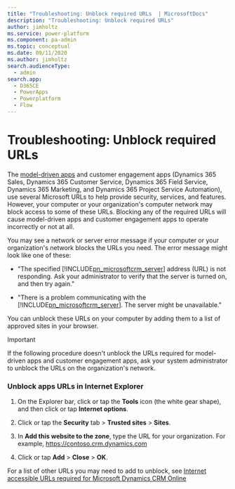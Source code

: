 ```yaml
---
title: "Troubleshooting: Unblock required URLs  | MicrosoftDocs"
description: "Troubleshooting: Unblock required URLs"
author: jimholtz
ms.service: power-platform
ms.component: pa-admin
ms.topic: conceptual
ms.date: 09/11/2020
ms.author: jimholtz
search.audienceType: 
  - admin
search.app:
  - D365CE
  - PowerApps
  - Powerplatform
  - Flow
---
```

# Troubleshooting: Unblock required URLs

The [model-driven apps](/powerapps/maker/model-driven-apps/model-driven-app-overview) and customer engagement apps (Dynamics 365 Sales, Dynamics 365 Customer Service, Dynamics 365 Field Service, Dynamics 365 Marketing, and Dynamics 365 Project Service Automation), use several Microsoft URLs to help provide security, services, and features. However, your computer or your organization's computer network may block access to some of these URLs. Blocking any of the required URLs will cause model-driven apps and customer engagement apps to operate incorrectly or not at all.  
  
 You may see a network or server error message if your computer or your organization's network blocks the URLs you need. The error message might look like one of these:  
  
- "The specified [!INCLUDE[pn_microsoftcrm_server](../includes/pn-microsoftcrm-server.md)] address (URL) is not responding. Ask your administrator to verify that the server is turned on, and then try again."  
  
- "There is a problem communicating with the [!INCLUDE[pn_microsoftcrm_server](../includes/pn-microsoftcrm-server.md)]. The server might be unavailable."  
  
You can unblock these URLs on your computer by adding them to a list of approved sites in your browser.  
  
> [!IMPORTANT]
>  If the following procedure doesn't unblock the URLs required for model-driven apps and customer engagement apps, ask your system administrator to unblock the URLs on the organization's network.  
   
### Unblock apps URLs in Internet Explorer  
  
1.  On the Explorer bar, click or tap the **Tools** icon (the white gear shape), and then click or tap **Internet options**.  
  
2.  Click or tap the **Security** tab > **Trusted sites** > **Sites**.  
  
3.  In **Add this website to the zone**, type the URL for your organization. For example, https://contoso.crm.dynamics.com  
  
4.  Click or tap **Add** > **Close** > **OK**.  
  
For a list of other URLs you may need to add to unblock, see [Internet accessible URLs required for Microsoft Dynamics CRM Online](https://support.microsoft.com/kb/2655102)
